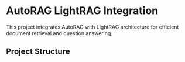 # AutoRAG LightRAG Integration

This project integrates AutoRAG with LightRAG architecture for efficient document retrieval and question answering.

## Project Structure 
